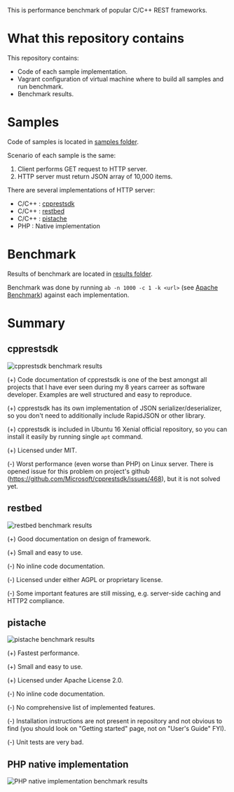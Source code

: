 This is performance benchmark of popular C/C++ REST frameworks.

# What this repository contains

This repository contains:

- Code of each sample implementation.
- Vagrant configuration of virtual machine where to build all samples and run benchmark.
- Benchmark results.

# Samples

Code of samples is located in [samples folder](https://github.com/metamaker/cpp-rest-frameworks-benchmark/tree/master/samples).

Scenario of each sample is the same:

1. Client performs GET request to HTTP server.
2. HTTP server must return JSON array of 10,000 items.

There are several implementations of HTTP server:

- C/C++ : [cpprestsdk](https://github.com/Microsoft/cpprestsdk)
- C/C++ : [restbed](https://github.com/corvusoft/restbed)
- C/C++ : [pistache](https://github.com/oktal/pistache)
- PHP : Native implementation

# Benchmark

Results of benchmark are located in [results folder](https://github.com/metamaker/cpp-rest-frameworks-benchmark/tree/master/results).

Benchmark was done by running `ab -n 1000 -c 1 -k <url>` (see [Apache Benchmark](https://httpd.apache.org/docs/2.4/programs/ab.html)) against each implementation.

# Summary

## cpprestsdk

![cpprestsdk benchmark results](https://raw.githubusercontent.com/metamaker/cpp-rest-frameworks-benchmark/master/results/benchmark-cpprest.png)

(+) Code documentation of cpprestsdk is one of the best amongst all projects that I have ever seen during my 8 years carreer as software developer. Examples are well structured and easy to reproduce.

(+) cpprestsdk has its own implementation of JSON serializer/deserializer, so you don't need to additionally include RapidJSON or other library.

(+) cpprestsdk is included in Ubuntu 16 Xenial official repository, so you can install it easily by running single `apt` command.

(+) Licensed under MIT.

(-) Worst performance (even worse than PHP) on Linux server. There is opened issue for this problem on project's github (https://github.com/Microsoft/cpprestsdk/issues/468), but it is not solved yet.

## restbed

![restbed benchmark results](https://raw.githubusercontent.com/metamaker/cpp-rest-frameworks-benchmark/master/results/benchmark-restbed.png)

(+) Good documentation on design of framework.

(+) Small and easy to use.

(-) No inline code documentation.

(-) Licensed under either AGPL or proprietary license.

(-) Some important features are still missing, e.g. server-side caching and HTTP2 compliance.

## pistache

![pistache benchmark results](https://raw.githubusercontent.com/metamaker/cpp-rest-frameworks-benchmark/master/results/benchmark-pistache.png)

(+) Fastest performance.

(+) Small and easy to use.

(+) Licensed under Apache License 2.0.

(-) No inline code documentation.

(-) No comprehensive list of implemented features.

(-) Installation instructions are not present in repository and not obvious to find (you should look on "Getting started" page, not on "User's Guide" FYI).

(-) Unit tests are very bad.

## PHP native implementation 

![PHP native implementation benchmark results](https://raw.githubusercontent.com/metamaker/cpp-rest-frameworks-benchmark/master/results/benchmark-php.png)
